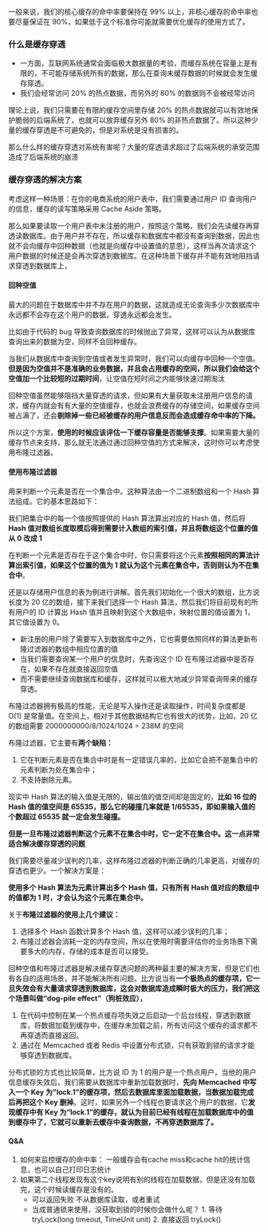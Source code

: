 一般来说，我们的核心缓存的命中率要保持在 99% 以上，非核心缓存的命中率也要尽量保证在 90%，如果低于这个标准你可能就需要优化缓存的使用方式了。

### 什么是缓存穿透 ###

* 一方面，互联网系统通常会面临极大数据量的考验，而缓存系统在容量上是有限的，不可能存储系统所有的数据，那么在查询未缓存数据的时候就会发生缓存穿透。
* 我们会经常访问 20% 的热点数据，而另外的 80% 的数据则不会被经常访问

理论上说，我们只需要在有限的缓存空间里存储 20% 的热点数据就可以有效地保护脆弱的后端系统了，也就可以放弃缓存另外 80% 的非热点数据了。所以这种少量的缓存穿透是不可避免的，但是对系统是没有损害的。

那么什么样的缓存穿透对系统有害呢？大量的穿透请求超过了后端系统的承受范围造成了后端系统的崩溃

### 缓存穿透的解决方案 ###

考虑这样一种场景：在你的电商系统的用户表中，我们需要通过用户 ID 查询用户的信息，缓存的读写策略采用 Cache Aside 策略。

那么如果要读取一个用户表中未注册的用户，按照这个策略，我们会先读缓存再穿透读数据库。由于用户并不存在，所以缓存和数据库中都没有查询到数据，因此也就不会向缓存中回种数据（也就是向缓存中设置值的意思），这样当再次请求这个用户数据的时候还是会再次穿透到数据库。在这种场景下缓存并不能有效地阻挡请求穿透到数据库上，

#### 回种空值 ####

最大的问题在于数据库中并不存在用户的数据，这就造成无论查询多少次数据库中永远都不会存在这个用户的数据，穿透永远都会发生。

比如由于代码的 bug 导致查询数据库的时候抛出了异常，这样可以认为从数据库查询出来的数据为空，同样不会回种缓存。

当我们从数据库中查询到空值或者发生异常时，我们可以向缓存中回种一个空值。**但是因为空值并不是准确的业务数据，并且会占用缓存的空间，所以我们会给这个空值加一个比较短的过期时间**，让空值在短时间之内能够快速过期淘汰

回种空值虽然能够阻挡大量穿透的请求，但如果有大量获取未注册用户信息的请求，缓存内就会有有大量的空值缓存，也就会浪费缓存的存储空间，如果缓存空间被占满了，还会**剔除掉一些已经被缓存的用户信息反而会造成缓存命中率的下降。**

所以这个方案，**使用的时候应该评估一下缓存容量是否能够支撑**。如果需要大量的缓存节点来支持，那么就无法通过通过回种空值的方式来解决，这时你可以考虑使用布隆过滤器。

#### 使用布隆过滤器 ####

用来判断一个元素是否在一个集合中。这种算法由一个二进制数组和一个 Hash 算法组成。它的基本思路如下：

我们把集合中的每一个值按照提供的 Hash 算法算出对应的 Hash 值，然后将 **Hash 值对数组长度取模后得到需要计入数组的索引值，并且将数组这个位置的值从 0 改成 1**

在判断一个元素是否存在于这个集合中时，你只需要将这个元素**按照相同的算法计算出索引值，如果这个位置的值为 1 就认为这个元素在集合中，否则则认为不在集合中**。

还是以存储用户信息的表为例进行讲解。首先我们初始化一个很大的数组，比方说长度为 20 亿的数组，接下来我们选择一个 Hash 算法，然后我们将目前现有的所有用户的 ID 计算出 Hash 值并且映射到这个大数组中，映射位置的值设置为 1，其它值设置为 0。

* 新注册的用户除了需要写入到数据库中之外，它也需要依照同样的算法更新布隆过滤器的数组中相应位置的值
* 当我们需要查询某一个用户的信息时，先查询这个 ID 在布隆过滤器中是否存在，如果不存在就直接返回空值
* 而不需要继续查询数据库和缓存，这样就可以极大地减少异常查询带来的缓存穿透。

布隆过滤器拥有极高的性能，无论是写入操作还是读取操作，时间复杂度都是 O(1) 是常量值。在空间上，相对于其他数据结构它也有很大的优势，比如，20 亿的数组需要 2000000000/8/1024/1024 = 238M 的空间

布隆过滤器，它主要有**两个缺陷：**

1. 它在判断元素是否在集合中时是有一定错误几率的，比如它会把不是集合中的元素判断为处在集合中；
2. 不支持删除元素。

现实中 Hash 算法的输入值是无限的，输出值的值空间却是固定的，**比如 16 位的 Hash 值的值空间是 65535，那么它的碰撞几率就是 1/65535，即如果输入值的个数超过 65535 就一定会发生碰撞。**

**但是一旦布隆过滤器判断这个元素不在集合中时，它一定不在集合中。这一点非常适合解决缓存穿透的问题**

我们需要尽量减少误判的几率，这样布隆过滤器的判断正确的几率更高，对缓存的穿透也更少。一个解决方案是：

**使用多个 Hash 算法为元素计算出多个 Hash 值，只有所有 Hash 值对应的数组中的值都为 1 时，才会认为这个元素在集合中。**

关于**布隆过滤器的使用上几个建议：**

1. 选择多个 Hash 函数计算多个 Hash 值，这样可以减少误判的几率；
2. 布隆过滤器会消耗一定的内存空间，所以在使用时需要评估你的业务场景下需要多大的内存，存储的成本是否可以接受。

回种空值和布隆过滤器是解决缓存穿透问题的两种最主要的解决方案，但是它们也有各自的适用场景，并不能解决所有问题。比方说当有**一个极热点的缓存项，它一旦失效会有大量请求穿透到数据库，这会对数据库造成瞬时极大的压力，我们把这个场景叫做“dog-pile effect”（狗桩效应），**

1. 在代码中控制在某一个热点缓存项失效之后启动一个后台线程，穿透到数据库，将数据加载到缓存中，在缓存未加载之前，所有访问这个缓存的请求都不再穿透而直接返回。
2. 通过在 Memcached 或者 Redis 中设置分布式锁，只有获取到锁的请求才能够穿透到数据库。

分布式锁的方式也比较简单，比方说 ID 为 1 的用户是一个热点用户，当他的用户信息缓存失效后，我们需要从数据库中重新加载数据时，**先向 Memcached 中写入一个 Key 为"lock.1"的缓存项，然后去数据库里面加载数据，当数据加载完成后再把这个 Key 删掉**。这时，如果另外一个线程也要请求这个用户的数据，它**发现缓存中有 Key 为“lock.1”的缓存，就认为目前已经有线程在加载数据库中的值到缓存中了，它就可以重新去缓存中查询数据，不再穿透数据库了。**

#### Q&A ####

1. 如何来监控缓存的命中率： 一般缓存会有cache miss和cache hit的统计信息，也可以自己打印日志统计
2. 如果第二个线程发现有这个key说明有别的线程在加载数据，但是还没有加载完，这个时候读缓存是没有的。
   * 可以返回失败 不从数据库读取，或者重试	
   * 当成普通锁来使用，没获取到锁的时候你会做什么呢？ 1. 等待  tryLock(long timeout, TimeUnit unit) 2. 直接返回 tryLock() 



















